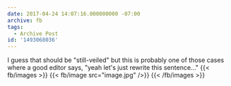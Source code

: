 ```yaml
---
date: 2017-04-24 14:07:16.000000000 -07:00
archive: fb
tags: 
  - Archive Post
id: '1493068036'
---
```


I guess that should be "still-veiled" but this is probably one of those cases where a good editor says, "yeah let's just rewrite this sentence..."
{{< fb/images >}}
{{< fb/image src="image.jpg" />}}
{{< /fb/images >}}
